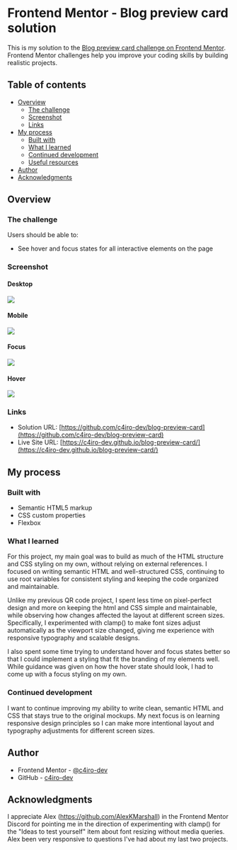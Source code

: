 # Frontend Mentor - Blog preview card solution

This is my solution to the [Blog preview card challenge on Frontend Mentor](https://www.frontendmentor.io/challenges/blog-preview-card-ckPaj01IcS). Frontend Mentor challenges help you improve your coding skills by building realistic projects. 

## Table of contents

- [Overview](#overview)
  - [The challenge](#the-challenge)
  - [Screenshot](#screenshot)
  - [Links](#links)
- [My process](#my-process)
  - [Built with](#built-with)
  - [What I learned](#what-i-learned)
  - [Continued development](#continued-development)
  - [Useful resources](#useful-resources)
- [Author](#author)
- [Acknowledgments](#acknowledgments)

## Overview

### The challenge

Users should be able to:

- See hover and focus states for all interactive elements on the page

### Screenshot

#### Desktop
![](assets/images/desktop.png)

#### Mobile
![](assets/images/mobile.png)

#### Focus
![](assets/images/focus.png)

#### Hover
![](assets/images/hover.png)

### Links

- Solution URL: [https://github.com/c4iro-dev/blog-preview-card](https://github.com/c4iro-dev/blog-preview-card)
- Live Site URL: [https://c4iro-dev.github.io/blog-preview-card/](https://c4iro-dev.github.io/blog-preview-card/)

## My process

### Built with

- Semantic HTML5 markup
- CSS custom properties
- Flexbox

### What I learned

For this project, my main goal was to build as much of the HTML structure and CSS styling on my own, without relying on external references. I focused on writing semantic HTML and well-structured CSS, continuing to use root variables for consistent styling and keeping the code organized and maintainable.

Unlike my previous QR code project, I spent less time on pixel-perfect design and more on keeping the html and CSS simple and maintainable, while observing how changes affected the layout at different screen sizes. Specifically, I experimented with clamp() to make font sizes adjust automatically as the viewport size changed, giving me experience with responsive typography and scalable designs.

I also spent some time trying to understand hover and focus states better so that I could implement a styling that fit the branding of my elements well. While guidance was given on how the hover state should look, I had to come up with a focus styling on my own.

### Continued development

I want to continue improving my ability to write clean, semantic HTML and CSS that stays true to the original mockups. My next focus is on learning responsive design principles so I can make more intentional layout and typography adjustments for different screen sizes.

## Author

- Frontend Mentor - [@c4iro-dev](https://www.frontendmentor.io/profile/c4iro-dev)
- GitHub - [c4iro-dev](https://github.com/c4iro-dev)

## Acknowledgments

I appreciate Alex (https://github.com/AlexKMarshall) in the Frontend Mentor Discord for pointing me in the direction of experimenting with clamp() for the "Ideas to test yourself" item about font resizing without media queries. Alex been very responsive to questions I've had about my last two projects.